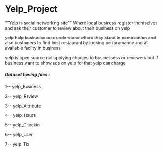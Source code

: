 # Yelp_Project
""Yelp is social networking site""
Where local business register themselves and ask their customer to review about their business on yelp 

yelp help businessess to understand where they stand in competation
and also customers to find best restaurant by looking perforamance and all available facilty in business


yelp is open source not applying charges to businessess or reviewers 
but if business want to show ads on yelp for that yelp can charge 

##### Dataset having files :

1--  yelp_Business

2--  yelp_Review

3--  yelp_Attribute

4--  yelp_Hours

5--  yelp_Checkin

6--  yelp_User

7--  yelp_Tip
